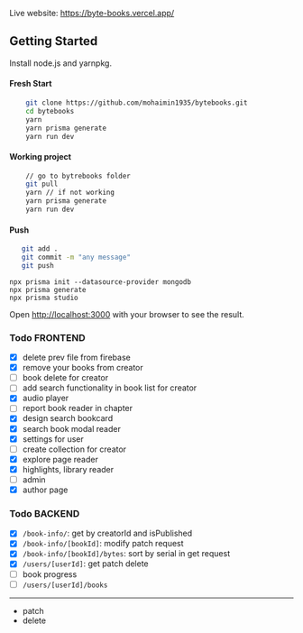 Live website: https://byte-books.vercel.app/

## Getting Started

Install node.js and yarnpkg.

#### Fresh Start

```bash
    git clone https://github.com/mohaimin1935/bytebooks.git
    cd bytebooks
    yarn
    yarn prisma generate
    yarn run dev
```

#### Working project

```bash
    // go to bytrebooks folder
    git pull
    yarn // if not working
    yarn prisma generate
    yarn run dev
```

#### Push

```bash
   git add .
   git commit -m "any message"
   git push
```

```
npx prisma init --datasource-provider mongodb
npx prisma generate
npx prisma studio
```

Open [http://localhost:3000](http://localhost:3000) with your browser to see the result.

### Todo FRONTEND

- [x] delete prev file from firebase
- [x] remove your books from creator
- [ ] book delete for creator
- [ ] add search functionality in book list for creator
- [x] audio player
- [ ] report book reader in chapter
- [x] design search bookcard
- [x] search book modal reader
- [x] settings for user
- [ ] create collection for creator
- [x] explore page reader
- [x] highlights, library reader
- [ ] admin
- [x] author page

### Todo BACKEND

- [x] `/book-info/`: get by creatorId and isPublished
- [x] `/book-info/[bookId]`: modify patch request
- [x] `/book-info/[bookId]/bytes`: sort by serial in get request
- [x] `/users/[userId]`: get patch delete
- [ ] book progress
- [ ] `/users/[userId]/books`

---

- patch
- delete
